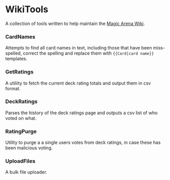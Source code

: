 # WikiTools

 A collection of tools written to help maintain the [Magic Arena Wiki](http://magicarena.fandom.com).

### CardNames
Attempts to find all card names in text, including those that have been miss-spelled, correct the
spelling and replace them with `{{Card|card name}}` templates.

### GetRatings
A utiliity to fetch the current deck rating totals and output them in csv format.

### DeckRatings
Parses the history of the deck ratings page and outputs a csv list of who voted on what.

### RatingPurge
Utility to purge a a single users votes from deck ratings, in case these has been malicious voting.

### UploadFiles
A bulk file uploader.
